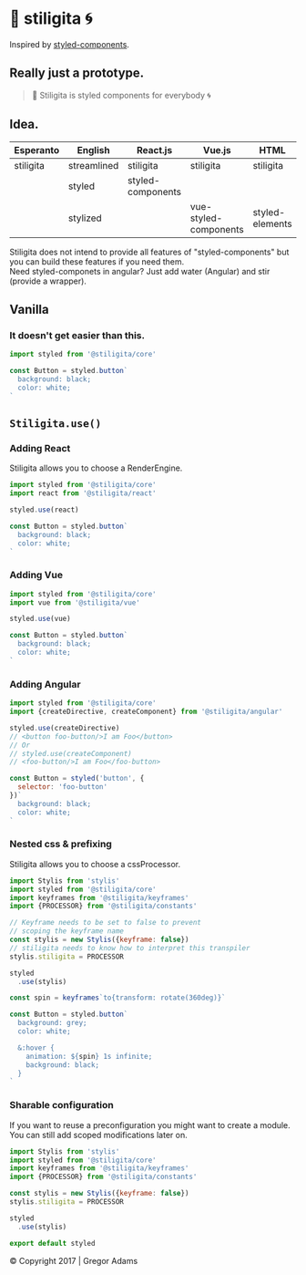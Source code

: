# 🔫 stiligita 🌀

Inspired by [styled-components](https://github.com/styled-components/styled-components).

## Really just a prototype.

> 🔫 Stiligita is styled components for everybody 🌀  

## Idea.

| Esperanto | English      | React.js          | Vue.js                | HTML            | Angular.js | ...?       |
| --------- | ------------ | ----------------- | --------------------- | --------------- | -----------| ---------- |
| stiligita | streamlined  | stiligita         | stiligita             | stiligita       | stiligita  | stiligita  |
|           | styled       | styled-components |                       |                 |            |            |
|           | stylized     |                   | vue-styled-components | styled-elements |            |            |


Stiligita does not intend to provide all features of "styled-components" but you can build these features if you need them.  
Need styled-componets in angular? Just add water (Angular) and stir (provide a wrapper).


## Vanilla

### It doesn't get easier than this.

```js
import styled from '@stiligita/core'

const Button = styled.button`
  background: black;
  color: white;
`
```

## `Stiligita.use()`

### Adding React

Stiligita allows you to choose a RenderEngine.

```js
import styled from '@stiligita/core'
import react from '@stiligita/react'

styled.use(react)

const Button = styled.button`
  background: black;
  color: white;
`
```


### Adding Vue

```js
import styled from '@stiligita/core'
import vue from '@stiligita/vue'

styled.use(vue)

const Button = styled.button`
  background: black;
  color: white;
`
```

### Adding Angular

```js
import styled from '@stiligita/core'
import {createDirective, createComponent} from '@stiligita/angular'

styled.use(createDirective)
// <button foo-button/>I am Foo</button>
// Or
// styled.use(createComponent)
// <foo-button/>I am Foo</foo-button>

const Button = styled('button', {
  selector: 'foo-button'
})`
  background: black;
  color: white;
`
```

### Nested css & prefixing

Stiligita allows you to choose a cssProcessor.

```js
import Stylis from 'stylis'
import styled from '@stiligita/core'
import keyframes from '@stiligita/keyframes'
import {PROCESSOR} from '@stiligita/constants'

// Keyframe needs to be set to false to prevent
// scoping the keyframe name
const stylis = new Stylis({keyframe: false})
// stiligita needs to know how to interpret this transpiler
stylis.stiligita = PROCESSOR

styled
  .use(stylis)

const spin = keyframes`to{transform: rotate(360deg)}`

const Button = styled.button`
  background: grey;
  color: white;

  &:hover {
    animation: ${spin} 1s infinite;
    background: black;
  }
`
```

### Sharable configuration

If you want to reuse a preconfiguration you might want to create a module.
You can still add scoped modifications later on.

```js
import Stylis from 'stylis'
import styled from '@stiligita/core'
import keyframes from '@stiligita/keyframes'
import {PROCESSOR} from '@stiligita/constants'

const stylis = new Stylis({keyframe: false})
stylis.stiligita = PROCESSOR

styled
  .use(stylis)

export default styled
```

© Copyright 2017 | Gregor Adams
